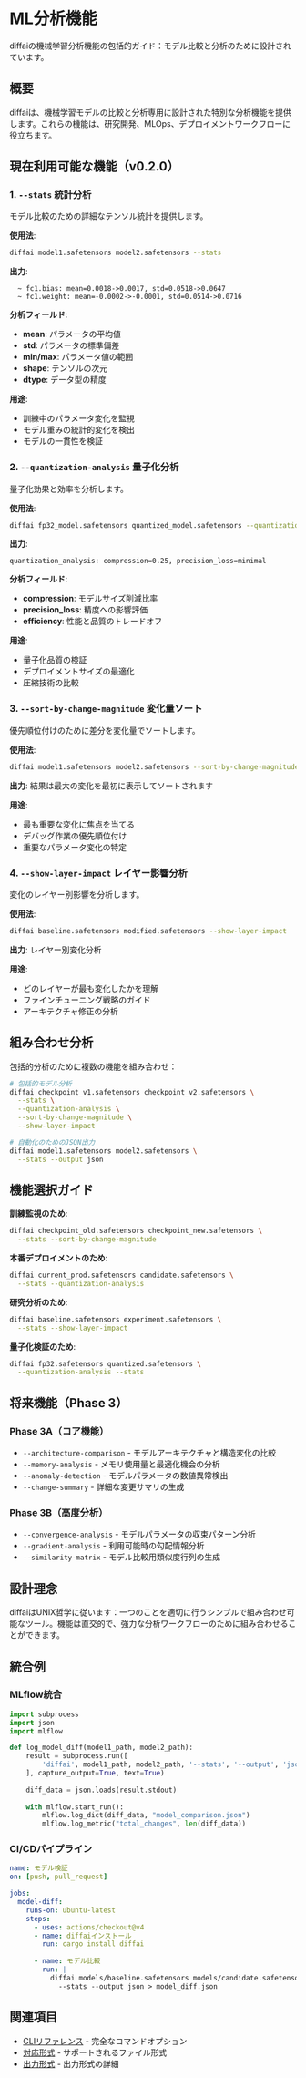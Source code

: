 # ML分析機能

diffaiの機械学習分析機能の包括的ガイド：モデル比較と分析のために設計されています。

## 概要

diffaiは、機械学習モデルの比較と分析専用に設計された特別な分析機能を提供します。これらの機能は、研究開発、MLOps、デプロイメントワークフローに役立ちます。

## 現在利用可能な機能（v0.2.0）

### 1. `--stats` 統計分析
モデル比較のための詳細なテンソル統計を提供します。

**使用法**:
```bash
diffai model1.safetensors model2.safetensors --stats
```

**出力**:
```
  ~ fc1.bias: mean=0.0018->0.0017, std=0.0518->0.0647
  ~ fc1.weight: mean=-0.0002->-0.0001, std=0.0514->0.0716
```

**分析フィールド**:
- **mean**: パラメータの平均値
- **std**: パラメータの標準偏差
- **min/max**: パラメータ値の範囲
- **shape**: テンソルの次元
- **dtype**: データ型の精度

**用途**:
- 訓練中のパラメータ変化を監視
- モデル重みの統計的変化を検出
- モデルの一貫性を検証

### 2. `--quantization-analysis` 量子化分析
量子化効果と効率を分析します。

**使用法**:
```bash
diffai fp32_model.safetensors quantized_model.safetensors --quantization-analysis
```

**出力**:
```
quantization_analysis: compression=0.25, precision_loss=minimal
```

**分析フィールド**:
- **compression**: モデルサイズ削減比率
- **precision_loss**: 精度への影響評価
- **efficiency**: 性能と品質のトレードオフ

**用途**:
- 量子化品質の検証
- デプロイメントサイズの最適化
- 圧縮技術の比較

### 3. `--sort-by-change-magnitude` 変化量ソート
優先順位付けのために差分を変化量でソートします。

**使用法**:
```bash
diffai model1.safetensors model2.safetensors --sort-by-change-magnitude --stats
```

**出力**: 結果は最大の変化を最初に表示してソートされます

**用途**:
- 最も重要な変化に焦点を当てる
- デバッグ作業の優先順位付け
- 重要なパラメータ変化の特定

### 4. `--show-layer-impact` レイヤー影響分析
変化のレイヤー別影響を分析します。

**使用法**:
```bash
diffai baseline.safetensors modified.safetensors --show-layer-impact
```

**出力**: レイヤー別変化分析

**用途**:
- どのレイヤーが最も変化したかを理解
- ファインチューニング戦略のガイド
- アーキテクチャ修正の分析

## 組み合わせ分析

包括的分析のために複数の機能を組み合わせ：

```bash
# 包括的モデル分析
diffai checkpoint_v1.safetensors checkpoint_v2.safetensors \
  --stats \
  --quantization-analysis \
  --sort-by-change-magnitude \
  --show-layer-impact

# 自動化のためのJSON出力
diffai model1.safetensors model2.safetensors \
  --stats --output json
```

## 機能選択ガイド

**訓練監視のため**:
```bash
diffai checkpoint_old.safetensors checkpoint_new.safetensors \
  --stats --sort-by-change-magnitude
```

**本番デプロイメントのため**:
```bash
diffai current_prod.safetensors candidate.safetensors \
  --stats --quantization-analysis
```

**研究分析のため**:
```bash
diffai baseline.safetensors experiment.safetensors \
  --stats --show-layer-impact
```

**量子化検証のため**:
```bash
diffai fp32.safetensors quantized.safetensors \
  --quantization-analysis --stats
```

## 将来機能（Phase 3）

### Phase 3A（コア機能）
- `--architecture-comparison` - モデルアーキテクチャと構造変化の比較
- `--memory-analysis` - メモリ使用量と最適化機会の分析
- `--anomaly-detection` - モデルパラメータの数値異常検出
- `--change-summary` - 詳細な変更サマリの生成

### Phase 3B（高度分析）
- `--convergence-analysis` - モデルパラメータの収束パターン分析
- `--gradient-analysis` - 利用可能時の勾配情報分析
- `--similarity-matrix` - モデル比較用類似度行列の生成

## 設計理念

diffaiはUNIX哲学に従います：一つのことを適切に行うシンプルで組み合わせ可能なツール。機能は直交的で、強力な分析ワークフローのために組み合わせることができます。

## 統合例

### MLflow統合
```python
import subprocess
import json
import mlflow

def log_model_diff(model1_path, model2_path):
    result = subprocess.run([
        'diffai', model1_path, model2_path, '--stats', '--output', 'json'
    ], capture_output=True, text=True)
    
    diff_data = json.loads(result.stdout)
    
    with mlflow.start_run():
        mlflow.log_dict(diff_data, "model_comparison.json")
        mlflow.log_metric("total_changes", len(diff_data))
```

### CI/CDパイプライン
```yaml
name: モデル検証
on: [push, pull_request]

jobs:
  model-diff:
    runs-on: ubuntu-latest
    steps:
      - uses: actions/checkout@v4
      - name: diffaiインストール
        run: cargo install diffai
        
      - name: モデル比較
        run: |
          diffai models/baseline.safetensors models/candidate.safetensors \
            --stats --output json > model_diff.json
```

## 関連項目

- [CLIリファレンス](cli-reference_ja.md) - 完全なコマンドオプション
- [対応形式](formats_ja.md) - サポートされるファイル形式
- [出力形式](output-formats_ja.md) - 出力形式の詳細

